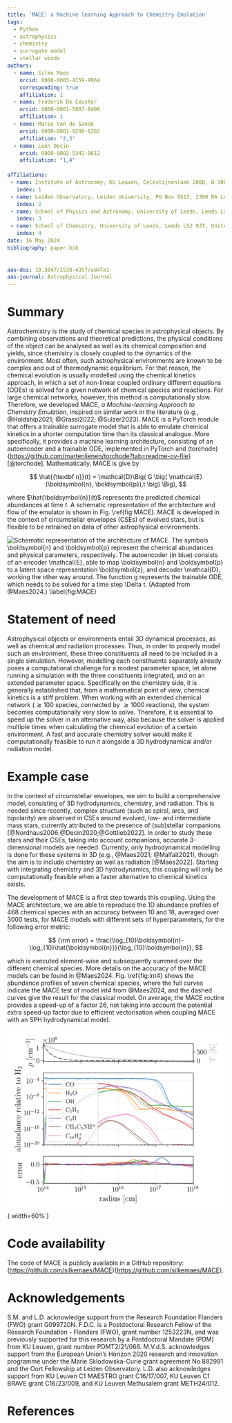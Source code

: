```yaml
---
title: 'MACE: a Machine learning Approach to Chemistry Emulation'
tags:
  - Python
  - astrophysics
  - chemistry
  - surrogate model
  - stellar winds
authors:
  - name: Silke Maes
    orcid: 0000-0003-4159-9964
    corresponding: true
    affiliation: 1
  - name: Frederik De Ceuster
    orcid: 0000-0001-5887-8498
    affiliation: 1
  - name: Marie Van de Sande
    orcid: 0000-0001-9298-6265
    affiliation: "2,3"
  - name: Leen Decin
    orcid: 0000-0002-5342-8612
    affiliation: "1,4"

affiliations:
 - name: Institute of Astronomy, KU Leuven, Celestijnenlaan 200D, B-3001 Leuven, Belgium
   index: 1
 - name: Leiden Observatory, Leiden University, PO Box 9513, 2300 RA Leiden, The Netherlands
   index: 2
 - name: School of Physics and Astronomy, University of Leeds, Leeds LS2 9JT, United Kingdom
   index: 3
 - name: School of Chemistry, University of Leeds, Leeds LS2 9JT, United Kingdom
   index: 4
date: 16 May 2024
bibliography: paper.bib


aas-doi: 10.3847/1538-4357/ad47a1
aas-journal: Astrophysical Journal 
---
```


# Summary
Astrochemistry is the study of chemical species in astrophysical objects. By combining observations and theoretical predictions, the physical conditions of the object can be analysed as well as its chemical composition and yields, since chemistry is closely coupled to the dynamics of the environment. Most often, such astrophysical environments are known to be complex and out of thermodynamic equilibrium. For that reason, the chemical evolution is usually modelled using the chemical kinetics approach, in which a set of non-linear coupled ordinary different equations (ODEs) is solved for a given network of chemical species and reactions. For large chemical networks, however, this method is computationally slow. Therefore, we developed MACE, *a Machine-learning Approach to Chemistry Emulation*, inspired on similar work in the literature (e.g., @Holdship2021; @Grassi2022; @Sulzer2023). MACE is a PyTorch module that offers a trainable surrogate model that is able to emulate chemical kinetics in a shorter computation time than its classical analogue. More specifically, it provides a machine learning architecture, consisting of an autoencoder and a trainable ODE, implemented in PyTorch and (torchode){https://github.com/martenlienen/torchode?tab=readme-ov-file} [@torchode]. Mathematically, MACE is give by 

$$ \hat{{\textbf n}}(t) = \mathcal{D}\Big( G \big( \mathcal{E} (\boldsymbol{n}, \boldsymbol{p}),t \big) \Big), $$

where $\hat{\boldsymbol{n}}(t)$ represents the predicted chemical abundances at time $t$. A schematic representation of the architecture and flow of the emulator is shown in Fig. \ref{fig:MACE}. MACE is developed in the context of circumstellar envelopes (CSEs) of evolved stars, but is flexible to be retrained on data of other astrophysical environments.

![Schematic representation of the architecture of MACE. The symbols $\boldsymbol{n}$ and $\boldsymbol{p}$ represent the chemical abundances and physical parameters, respectively. The autoencoder (in blue) consists of an encoder $\mathcal{E}$, able to map $\boldsymbol{n}$ and $\boldsymbol{p}$ to a latent space representation $\boldsymbol{z}$, and decoder $\mathcal{D}$, working the other way around. The function $g$ represents the trainable ODE, which needs to be solved for a time step $\Delta t$. (Adapted from @Maes2024.) \label{fig:MACE}](MACE.png)


# Statement of need
Astrophysical objects or environments entail 3D dynamical processes, as well as chemical and radiation processes. Thus, in order to properly model such an environment, these three constituents all need to be included in a single simulation. However, modelling each constituents separately already poses a computational challenge for a modest parameter space, let alone running a simulation with the three constituents integrated, and on an extended parameter space. Specifically on the chemistry side, it is generally established that, from a mathematical point of view, chemical kinetics is a stiff problem. When working with an extended chemical network ($\gtrsim 100$ species, connected by $\gtrsim 1000$ reactions), the system becomes computationally very slow to solve. Therefore, it is essential to speed up the solver in an alternative way, also because the solver is applied multiple times when calculating the chemical evolution of a certain environment. A fast and accurate chemistry solver would make it computationally feasible to run it alongside a 3D hydrodynamical and/or radiation model.


# Example case
In the context of circumstellar envelopes, we aim to build a comprehensive model, consisting of 3D hydrodynamics, chemistry, and radiation. This is needed since recently, complex structure (such as spiral, arcs, and bipolarity) are observed in CSEs around evolved, low- and intermediate mass stars, currently attributed to the presence of (sub)stellar companions [@Nordhaus2006;@Decin2020;@Gottlieb2022]. In order to study these stars and their CSEs, taking into account companions, accurate 3-dimensional models are needed. Currently, only hydrodynamical modelling is done for these systems in 3D (e.g., @Maes2021; @Malfait2021), though the aim is to include chemistry as well as radiation [@Maes2022]. Starting with integrating chemistry and 3D hydrodynamics, this coupling will only be computationally feasible when a faster alternative to chemical kinetics exists. 

The development of MACE is a first step towards this coupling. Using the MACE architecture, we are able to reproduce the 1D abundance profiles of 468 chemical species with an accuracy between 10 and 18, averaged over 3000 tests, for MACE models with different sets of hyperparameters, for the following error metric:

$$ {\rm error} = \frac{\log_{10}\boldsymbol{n}-\log_{10}\hat{\boldsymbol{n}}}{\log_{10}\boldsymbol{n}}, $$

which is executed element-wise and subsequently summed over the different chemical species. More details on the accuracy of the MACE models can be found in @Maes2024. Fig. \ref{fig:int4} shows the abundance profiles of seven chemical species, where the full curves indicate the MACE test of model *int4* from @Maes2024, and the dashed curves give the result for the classical model. On average, the MACE routine provides a speed-up of a factor 26, not taking into account the potential extra speed-up factor due to efficient vectorisation when coupling MACE with an SPH hydrodynamical model.


![Chemical abundance profiles from a test of trained MACE model model *int4* (full curves), compared to the classical model (dashed curves). More details in @Maes2024. \label{fig:int4}](int4_example.png){ width=60% }

# Code availability
The code of MACE is publicly available in a GitHub repository: (https://github.com/silkemaes/MACE){https://github.com/silkemaes/MACE}.


# Acknowledgements
S.M. and L.D. acknowledge support from the Research Foundation Flanders (FWO) grant G099720N. F.D.C. is a Postdoctoral Research Fellow of the Research Foundation - Flanders (FWO), grant number 1253223N, and was previously supported for this research by a Postdoctoral Mandate (PDM) from KU Leuven, grant number PDMT2/21/066. M.V.d.S. acknowledges support from the European Union’s Horizon 2020 research and innovation programme under the Marie Sklodowska-Curie grant agreement No 882991 and the Oort Fellowship at Leiden Observatory. L.D. also acknowledges support from KU Leuven C1 MAESTRO grant C16/17/007, KU Leuven C1 BRAVE grant C16/23/009, and KU Leuven Methusalem grant METH24/012.


# References